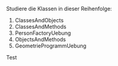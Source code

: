 Studiere die Klassen in dieser Reihenfolge:

1. ClassesAndObjects
2. ClassesAndMethods
3. PersonFactoryUebung
4. ObjectsAndMethods
5. GeometrieProgrammUebung

Test
